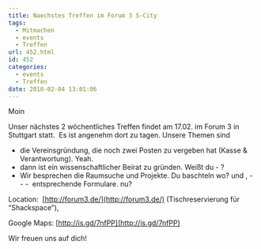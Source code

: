 ```yaml
---
title: Naechstes Treffen im Forum 3 S-City
tags:
  - Mitmachen
  - events
  - Treffen
url: 452.html
id: 452
categories:
  - events
  - Treffen
date: 2010-02-04 13:01:06
---
```


Moin

Unser nächstes 2 wöchentliches Treffen findet am 17.02\. im Forum 3 in Stuttgart statt.  Es ist angenehm dort zu tagen. Unsere Themen sind

+ die Vereinsgründung, die noch zwei Posten zu vergeben hat (Kasse &amp; Verantwortung). Yeah.
+ dann ist ein wissenschaftlicher Beirat zu gründen. Weißt du - ?
+ Wir besprechen die Raumsuche und Projekte. Du baschteln wo?
und , - - -  entsprechende Formulare.
nu?

Location:  [http://forum3.de/](http://forum3.de/) (Tischreservierung für “Shackspace”),

Google Maps: [http://is.gd/7nfPP](http://is.gd/7nfPP)

Wir freuen uns auf dich!